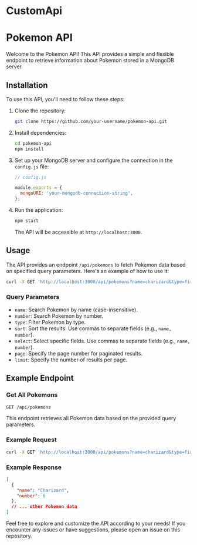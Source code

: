 # CustomApi
# Pokemon API

Welcome to the Pokemon API! This API provides a simple and flexible endpoint to retrieve information about Pokemon stored in a MongoDB server.

## Installation

To use this API, you'll need to follow these steps:

1. Clone the repository:

   ```bash
   git clone https://github.com/your-username/pokemon-api.git
   ```

2. Install dependencies:

   ```bash
   cd pokemon-api
   npm install
   ```

3. Set up your MongoDB server and configure the connection in the `config.js` file:

   ```javascript
   // config.js

   module.exports = {
     mongoURI: 'your-mongodb-connection-string',
   };
   ```

4. Run the application:

   ```bash
   npm start
   ```

   The API will be accessible at `http://localhost:3000`.

## Usage

The API provides an endpoint `/api/pokemons` to fetch Pokemon data based on specified query parameters. Here's an example of how to use it:

```bash
curl -X GET 'http://localhost:3000/api/pokemons?name=charizard&type=fire&sort=name&select=name,number'
```

### Query Parameters

- `name`: Search Pokemon by name (case-insensitive).
- `number`: Search Pokemon by number.
- `type`: Filter Pokemon by type.
- `sort`: Sort the results. Use commas to separate fields (e.g., `name, number`).
- `select`: Select specific fields. Use commas to separate fields (e.g., `name, number`).
- `page`: Specify the page number for paginated results.
- `limit`: Specify the number of results per page.

## Example Endpoint

### Get All Pokemons

```bash
GET /api/pokemons
```

This endpoint retrieves all Pokemon data based on the provided query parameters.

### Example Request

```bash
curl -X GET 'http://localhost:3000/api/pokemons?name=charizard&type=fire&sort=name&select=name,number'
```

### Example Response

```json
[
  {
    "name": "Charizard",
    "number": 6
  },
  // ... other Pokemon data
]
```

Feel free to explore and customize the API according to your needs! If you encounter any issues or have suggestions, please open an issue on this repository.
